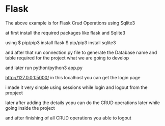 # Flask
 
 The above example is for Flask Crud Operations using Sqlite3
 
 at first install the required packages like flask and Sqlite3
 
 using $ pip/pip3 install flask
       $ pip/pip3 install sqlite3
       
and after that run connection.py file to generate the Database name and table required for the project what we are going to develop

and later run python/python3 app.py

http://127.0.0.1:5000/ in this localhost you can get the login page 

i made it very simple using sessions while login and logout from the propject

later after adding the details yopu can do the CRUD operations later while going inside the project 

and after finishing of all CRUD operations you able to logout 

